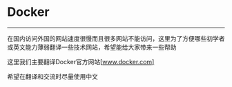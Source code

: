 # Docker
-----------
在国内访问外国的网站速度很慢而且很多网站不能访问，这里为了方便哪些初学者或英文能力薄弱翻译一些技术网站，希望能给大家带来一些帮助    

这里我们主要翻译Docker官方网站[www.docker.com]    

希望在翻译和交流时尽量使用中文    

